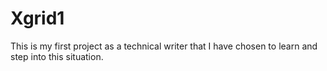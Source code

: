 # Xgrid1
This is my first project as a technical writer that I have chosen to learn and step into this situation.
